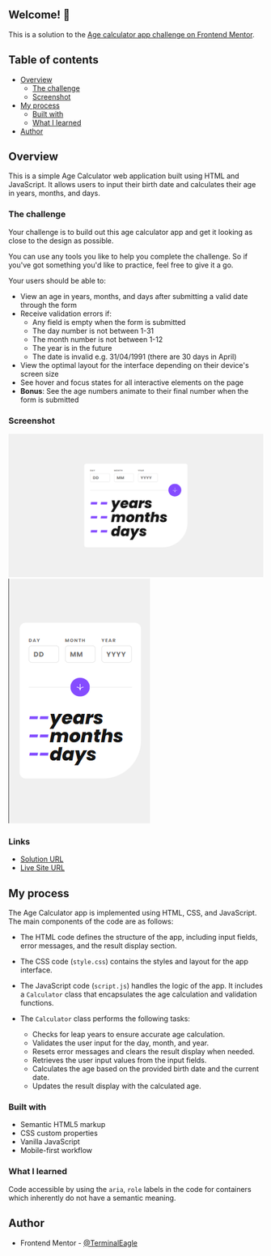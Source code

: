 ## Welcome! 👋

This is a solution to the [Age calculator app challenge on Frontend Mentor](https://www.frontendmentor.io/challenges/age-calculator-app-dF9DFFpj-Q).

## Table of contents

-   [Overview](#overview)
    -   [The challenge](#the-challenge)
    -   [Screenshot](#screenshot)
-   [My process](#my-process)
    -   [Built with](#built-with)
    -   [What I learned](#what-i-learned)
-   [Author](#author)

## Overview

This is a simple Age Calculator web application built using HTML and JavaScript. It allows users to input their birth date and calculates their age in years, months, and days.

### The challenge

Your challenge is to build out this age calculator app and get it looking as close to the design as possible.

You can use any tools you like to help you complete the challenge. So if you've got something you'd like to practice, feel free to give it a go.

Your users should be able to:

-   View an age in years, months, and days after submitting a valid date through the form
-   Receive validation errors if:
    -   Any field is empty when the form is submitted
    -   The day number is not between 1-31
    -   The month number is not between 1-12
    -   The year is in the future
    -   The date is invalid e.g. 31/04/1991 (there are 30 days in April)
-   View the optimal layout for the interface depending on their device's screen size
-   See hover and focus states for all interactive elements on the page
-   **Bonus**: See the age numbers animate to their final number when the form is submitted

### Screenshot

![](./desktop-design.png)
![](./mobile-design.png)

### Links

-   [Solution URL](https://github.com/TerminalEagle/age-calculator-app)
-   [Live Site URL](https://terminaleagle.github.io/Product-Preview-Card/)

## My process

The Age Calculator app is implemented using HTML, CSS, and JavaScript. The main components of the code are as follows:

-   The HTML code defines the structure of the app, including input fields, error messages, and the result display section.

-   The CSS code (`style.css`) contains the styles and layout for the app interface.

-   The JavaScript code (`script.js`) handles the logic of the app. It includes a `Calculator` class that encapsulates the age calculation and validation functions.

-   The `Calculator` class performs the following tasks:
    -   Checks for leap years to ensure accurate age calculation.
    -   Validates the user input for the day, month, and year.
    -   Resets error messages and clears the result display when needed.
    -   Retrieves the user input values from the input fields.
    -   Calculates the age based on the provided birth date and the current date.
    -   Updates the result display with the calculated age.

### Built with

-   Semantic HTML5 markup
-   CSS custom properties
-   Vanilla JavaScript
-   Mobile-first workflow

### What I learned

Code accessible by using the `aria`, `role` labels in the code for containers which inherently do not have a semantic meaning.

## Author

-   Frontend Mentor - [@TerminalEagle](https://www.frontendmentor.io/profile/TerminalEagle)

